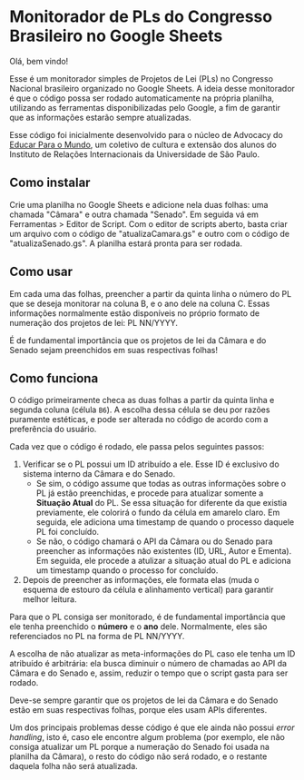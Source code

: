 # Monitorador de PLs do Congresso Brasileiro no Google Sheets

Olá, bem vindo!

Esse é um monitorador simples de Projetos de Lei (PLs) no Congresso Nacional brasileiro organizado no Google Sheets. A ideia desse monitorador é que o código possa ser rodado automaticamente na própria planilha, utilizando as ferramentas disponibilizadas pelo Google, a fim de garantir que as informações estarão sempre atualizadas.

Esse código foi inicialmente desenvolvido para o núcleo de Advocacy do [Educar Para o Mundo](https://www.instagram.com/coletivo_epm/), um coletivo de cultura e extensão dos alunos do Instituto de Relações Internacionais da Universidade de São Paulo.

## Como instalar

Crie uma planilha no Google Sheets e adicione nela duas folhas: uma chamada "Câmara" e outra chamada "Senado". Em seguida vá em Ferramentas > Editor de Script. Com o editor de scripts aberto, basta criar um arquivo com o código de "atualizaCamara.gs" e outro com o código de "atualizaSenado.gs". A planilha estará pronta para ser rodada.

## Como usar

Em cada uma das folhas, preencher a partir da quinta linha o número do PL que se deseja monitorar na coluna B, e o ano dele na coluna C. Essas informações normalmente estão disponíveis no próprio formato de numeração dos projetos de lei: PL NN/YYYY.

É de fundamental importância que os projetos de lei da Câmara e do Senado sejam preenchidos em suas respectivas folhas!

## Como funciona

O código primeiramente checa as duas folhas a partir da quinta linha e segunda coluna (célula `B6`). A escolha dessa célula se deu por razões puramente estéticas, e pode ser alterada no código de acordo com a preferência do usuário.

Cada vez que o código é rodado, ele passa pelos seguintes passos:

1. Verificar se o PL possui um ID atribuído a ele. Esse ID é exclusivo do sistema interno da Câmara e do Senado.
    - Se sim, o código assume que todas as outras informações sobre o PL já estão preenchidas, e procede para atualizar somente a **Situação Atual** do PL. Se essa situação for diferente da que existia previamente, ele colorirá o fundo da célula em amarelo claro. Em seguida, ele adiciona uma timestamp de quando o processo daquele PL foi concluído.
    - Se não, o código chamará o API da Câmara ou do Senado para preencher as informações não existentes (ID, URL, Autor e Ementa). Em seguida, ele procede a atulizar a situação atual do PL e adiciona um timestamp quando o processo for concluído.
2. Depois de preencher as informações, ele formata elas (muda o esquema de estouro da célula e alinhamento vertical) para garantir melhor leitura.

Para que o PL consiga ser monitorado, é de fundamental importância que ele tenha preenchido o **número** e o **ano** dele. Normalmente, eles são referenciados no PL na forma de PL NN/YYYY.

A escolha de não atualizar as meta-informações do PL caso ele tenha um ID atribuído é arbitrária: ela busca diminuir o número de chamadas ao API da Câmara e do Senado e, assim, reduzir o tempo que o script gasta para ser rodado.

Deve-se sempre garantir que os projetos de lei da Câmara e do Senado estão em suas respectivas folhas, porque eles usam APIs diferentes.

Um dos principais problemas desse código é que ele ainda não possui *error handling*, isto é, caso ele encontre algum problema (por exemplo, ele não consiga atualizar um PL porque a numeração do Senado foi usada na planilha da Câmara), o resto do código não será rodado, e o restante daquela folha não será atualizada.

